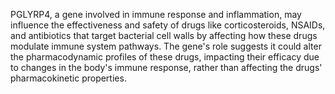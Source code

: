 PGLYRP4, a gene involved in immune response and inflammation, may influence the effectiveness and safety of drugs like corticosteroids, NSAIDs, and antibiotics that target bacterial cell walls by affecting how these drugs modulate immune system pathways. The gene's role suggests it could alter the pharmacodynamic profiles of these drugs, impacting their efficacy due to changes in the body's immune response, rather than affecting the drugs' pharmacokinetic properties.